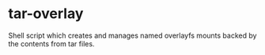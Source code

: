 # tar-overlay
Shell script which creates and manages named overlayfs mounts backed by the contents from tar files.
